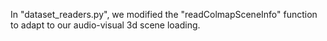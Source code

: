 In "dataset_readers.py", we modified the "readColmapSceneInfo" function to adapt to our audio-visual 3d scene loading.
